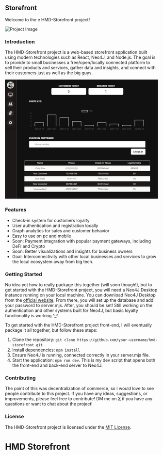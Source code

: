 ## Storefront

Welcome to the e HMD-Storefront project!

![Project Image](https://meansquares.com/assets/projectImage2-e32577ca.png)

### Introduction

The HMD-Storefront project is a web-based storefront application built using modern technologies such as React, Neo4J, and Node.js. The goal is to provide to small businesses a free/open/locally connected platform to sell their products and services, gather data and insights, and connect with their customers just as well as the big guys.

![HMD-Storefront Main](client/src/assets/img/HMD-Storefront-Main.jpg)

### Features

- Check-in system for customers loyalty
- User authentication and registration locally
- Graph analytics for sales and customer behavior
- Easy to use on pc and mobile
- Soon: Payment integration with popular payment gateways, including DeFi and Crypto
- Soon: Better visualizations and insights for business owners
- Goal: Interconnectivity with other local businesses and services to grow the local ecosystem away from big tech.


### Getting Started

No idea yet how to really package this together (will soon though!), but to get started with the HMD-Storefront project, you will need a Neo4J Desktop instance running on your local machine. You can download Neo4J Desktop from the [official website](https://neo4j.com/download/). From there, you will set up the database and add your password to server.mjs. After, you should be set! Still working on the authentication and other systems built for Neo4J, but basic loyalty functionality is working ^_^.

To get started with the HMD-Storefront project front-end, I will eventually package it all together, but follow these steps:
1. Clone the repository: `git clone https://github.com/your-username/hmd-storefront.git`
2. Install dependencies: `npm install`
3. Ensure Neo4J is running, connected correctly in your server.mjs file.
4. Start the application: `npm run dev`. This is my dev script that opens both the front-end and back-end server to Neo4J.

### Contributing

The point of this was decentralization of commerce, so I would love to see people contribute to this project. If you have any ideas, suggestions, or improvements, please feel free to contribute! DM me on [X](https://twitter.com/holdmydata) if you have any questions or want to chat about the project!

### License

The HMD-Storefront project is licensed under the [MIT License](LICENSE).
# HMD Storefront

